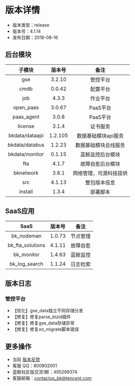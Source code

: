 # 版本详情

- 版本类型：release
- 版本号：4.1.14
- 发布日期：2018-08-16


## 后台模块

|     子模块     | 版本号  |          备注          |
|:--------------:|:-------:|:----------------------:|
|      gse       |  3.2.10  |        管控平台        |
|      cmdb      | 0.0.42  |        配置平台        |
|      job       |  4.3.3  |        作业平台        |
|   open_paas    | 3.0.67 |        PaaS平台        |
|   paas_agent   |  3.0.8  |        PaaS平台        |
|    license     |  3.1.4  |        证书服务        |
| bkdata/dataapi | 1.2.105 |  数据基础模块api服务   |
| bkdata/databus | 1.2.23  |  数据基础模块总线服务  |
| bkdata/monitor | 0.1.15  |    蓝鲸监控后台模块    |
|      fta       |  4.1.7  |    故障自愈后台模块    |
|   bknetwork    |  3.6.1  | 网络管理，可源科技提供 |
|      src       | 4.1.13  |      整包版本信息      |
|    install     |    1.3.4   |        部署脚本        |

## SaaS应用

|       SaaS       | 版本号 |   备注   |
|:----------------:|:------:|:--------:|
|    bk_nodeman    | 1.0.73 | 节点管理 |
| bk_fta_solutions | 4.1.11 | 故障自愈 |
|    bk_monitor    | 1.4.63 | 蓝鲸监控 |
|  bk_log_search   | 1.1.24 | 日志检索 |

## 版本日志

### 管控平台

- 【优化】gse_data独立不同存储分发
- 【修复】修复parse_bizid插件
- 【修复】修复gse_data存储异常
- 【修复】修复on_migrate脚本错误

## 更多操作

- 当前 [版本反馈](http://bk.tencent.com/s-mart/community)
- 客服 QQ：800802001
- 蓝鲸社区版交流1群：495299374
- 客服邮箱：contactus_bk@tencent.com

